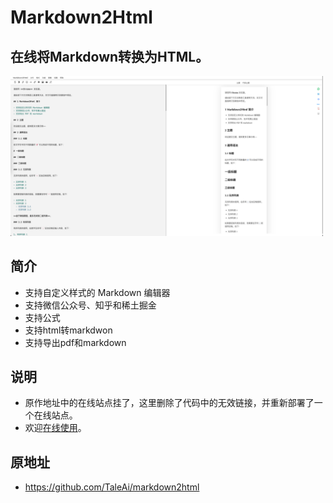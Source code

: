 <h1>Markdown2Html</h1>
<h2>在线将Markdown转换为HTML。</h2>
<div>
<a href="http://md.aizhuanqian.online">
<img width="500" src="./screenshot.png"/>
</a>
</div>


## 简介

- 支持自定义样式的 Markdown 编辑器
- 支持微信公众号、知乎和稀土掘金
- 支持公式
- 支持html转markdwon
- 支持导出pdf和markdown


## 说明
- 原作地址中的在线站点挂了，这里删除了代码中的无效链接，并重新部署了一个在线站点。
- 欢迎[在线使用](https://tool.0000929.xyz/markdown2html/)。

## 原地址
- https://github.com/TaleAi/markdown2html
